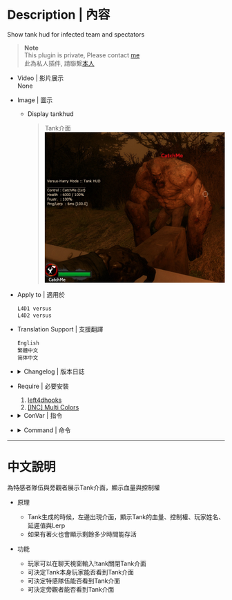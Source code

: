 # Description | 內容
Show tank hud for infected team and spectators

> __Note__ <br/>
This plugin is private, Please contact [me](https://github.com/fbef0102/Game-Private_Plugin#私人插件列表-private-plugins-list)<br/>
此為私人插件, 請聯繫[本人](https://github.com/fbef0102/Game-Private_Plugin#私人插件列表-private-plugins-list)

* Video | 影片展示
<br/>None

* Image | 圖示
	* Display tankhud
		> Tank介面
		<br/>![l4d_tankhud_1](image/l4d_tankhud_1.jpg)

* Apply to | 適用於
	```
	L4D1 versus
	L4D2 versus
	```

* Translation Support | 支援翻譯
	```
	English
	繁體中文
	简体中文
	```

* <details><summary>Changelog | 版本日誌</summary>

	* v1.0h (2023-2-10)
	    * Original Request by Anzu
		* Individual plugin
		* Auto generate cfg
		* Delete spechud, only tankhud left

	* v3.8.4
	    * [From SirPlease/L4D2-Competitive-Rework](https://github.com/SirPlease/L4D2-Competitive-Rework/blob/master/addons/sourcemod/scripting/spechud.sp)
</details>

* Require | 必要安裝
	1. [left4dhooks](https://forums.alliedmods.net/showthread.php?t=321696)
	2. [[INC] Multi Colors](https://github.com/fbef0102/L4D1_2-Plugins/releases/tag/Multi-Colors)

* <details><summary>ConVar | 指令</summary>

	* cfg/sourcemod/l4d_tankhud.cfg
		```php
		// 0=Plugin off, 1=Plugin on.
		l4d_tankhud_enable "1"

		// If 1, display tank hud for infected team.
		l4d_tankhud_infected_enable "1"

		// If 1, display tank hud for spectators.
		l4d_tankhud_spec_enable "1"

		// If 1, display tank hud for Tank himself.
		l4d_tankhud_tank_enable "1"
		```
</details>

* <details><summary>Command | 命令</summary>

	* **Turn On/Off Tankhud**
		```php
		sm_tankhud
		```
</details>

- - - -
# 中文說明
為特感者隊伍與旁觀者展示Tank介面，顯示血量與控制權

* 原理
	* Tank生成的時候，左邊出現介面，顯示Tank的血量、控制權、玩家姓名、延遲值與Lerp
	* 如果有著火也會顯示剩餘多少時間能存活

* 功能
	* 玩家可以在聊天視窗輸入!tank關閉Tank介面
	* 可決定Tank本身玩家能否看到Tank介面
	* 可決定特感隊伍能否看到Tank介面
	* 可決定旁觀者能否看到Tank介面
